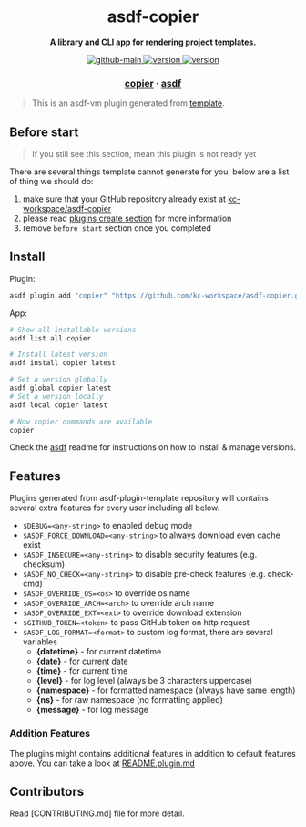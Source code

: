 <h1 align="center">
  asdf-copier
</h1>

<!-- Description section -->
<p align="center">
  <strong>A library and CLI app for rendering project templates.</strong>
</p>

<!-- Badges section -->
<p align="center">
  <a href="https://github.com/kc-workspace/asdf-copier/actions/workflows/main.yml">
    <img
      alt="github-main"
      src="https://img.shields.io/github/actions/workflow/status/kc-workspace/asdf-copier/main.yml?style=flat-square&logo=github">
  </a>
  <a href="https://github.com/kc-workspace/asdf-copier/releases">
    <img
      alt="version"
      src="https://img.shields.io/github/v/release/kc-workspace/asdf-copier?style=flat-square&logo=github">
  </a>
  <a href="https://github.com/kc-workspace/asdf-copier/commits/main">
    <img
      alt="version"
      src="https://img.shields.io/github/last-commit/kc-workspace/asdf-copier/main?style=flat-square&logo=github">
  </a>
</p>

<!-- Links section -->
<h3 align="center">
  <a href="https://copier.readthedocs.io/en/latest/">copier</a>
  <span> · </span>
  <a href="https://asdf-vm.com">asdf</a>
</h3>

> This is an asdf-vm plugin generated from [template][template-gh].

## Before start

> If you still see this section, mean this plugin is not ready yet

There are several things template cannot generate for you,
below are a list of thing we should do:

1. make sure that your GitHub repository already exist at [kc-workspace/asdf-copier][plugin-gh]
2. please read [plugins create section][asdf-create-plugin] for more information
3. remove `before start` section once you completed

## Install

Plugin:

```sh
asdf plugin add "copier" "https://github.com/kc-workspace/asdf-copier.git"
```

App:

```sh
# Show all installable versions
asdf list all copier

# Install latest version
asdf install copier latest

# Set a version globally
asdf global copier latest
# Set a version locally
asdf local copier latest

# Now copier commands are available
copier
```

Check the [asdf][asdf-link] readme for instructions on
how to install & manage versions.

## Features

Plugins generated from asdf-plugin-template repository will
contains several extra features for every user including all below.

- `$DEBUG=<any-string>` to enabled debug mode
- `$ASDF_FORCE_DOWNLOAD=<any-string>` to always download even cache exist
- `$ASDF_INSECURE=<any-string>` to disable security features (e.g. checksum)
- `$ASDF_NO_CHECK=<any-string>` to disable pre-check features (e.g. check-cmd)
- `$ASDF_OVERRIDE_OS=<os>` to override os name
- `$ASDF_OVERRIDE_ARCH=<arch>` to override arch name
- `$ASDF_OVERRIDE_EXT=<ext>` to override download extension
- `$GITHUB_TOKEN=<token>` to pass GitHub token on http request
- `$ASDF_LOG_FORMAT=<format>` to custom log format, there are several variables
  - **{datetime}** - for current datetime
  - **{date}** - for current date
  - **{time}** - for current time
  - **{level}** - for log level (always be 3 characters uppercase)
  - **{namespace}** - for formatted namespace (always have same length)
  - **{ns}** - for raw namespace (no formatting applied)
  - **{message}** - for log message

### Addition Features

The plugins might contains additional features
in addition to default features above.
You can take a look at [README.plugin.md][app-readme]

## Contributors

Read [CONTRIBUTING.md] file for more detail.

<!-- LINKS SECTION -->

[app-readme]: ./README.plugin.md
[plugin-gh]: https://github.com/kc-workspace/asdf-copier
[template-gh]: https://github.com/kc-workspace/asdf-plugin-template
[asdf-link]: https://github.com/asdf-vm/asdf
[asdf-create-plugin]: https://asdf-vm.com/plugins/create.html
